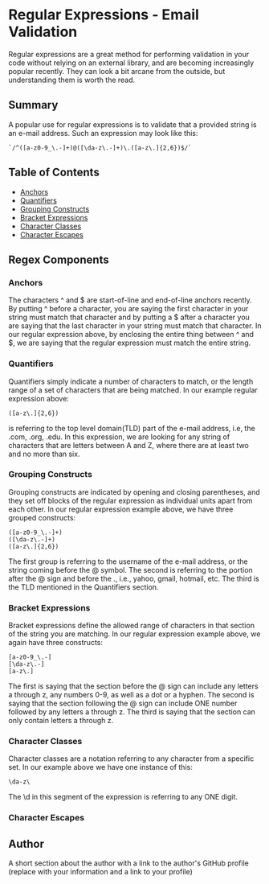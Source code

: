 # Regular Expressions - Email Validation

Regular expressions are a great method for performing validation in your code without relying on an external library, and are becoming increasingly popular recently. They can look a bit arcane from the outside, but understanding them is worth the read.

## Summary

A popular use for regular expressions is to validate that a provided string is an e-mail address. Such an expression may look like this: 

```
`/^([a-z0-9_\.-]+)@([\da-z\.-]+)\.([a-z\.]{2,6})$/`
```

## Table of Contents

- [Anchors](#anchors)
- [Quantifiers](#quantifiers)
- [Grouping Constructs](#grouping-constructs)
- [Bracket Expressions](#bracket-expressions)
- [Character Classes](#character-classes)
- [Character Escapes](#character-escapes)

## Regex Components

### Anchors

The characters ^ and $ are start-of-line and end-of-line anchors recently. By putting ^ before a character, you are saying the first character in your string must match that character and by putting a $ after a character you are saying that the last character in your string must match that character. In our regular expression above, by enclosing the entire thing between ^ and $, we are saying that the regular expression must match the entire string.

### Quantifiers

Quantifiers simply indicate a number of characters to match, or the length range of a set of characters that are being matched. In our example regular expression above:

```
([a-z\.]{2,6})
```

is referring to the top level domain(TLD) part of the e-mail address, i.e, the .com, .org, .edu. In this expression, we are looking for any string of characters that are letters between A and Z, where there are at least two and no more than six.

### Grouping Constructs

Grouping constructs are indicated by opening and closing parentheses, and they set off blocks of the regular expression as individual units apart from each other. In our regular expression example above, we have three grouped constructs:

```
([a-z0-9_\.-]+)
([\da-z\.-]+)
([a-z\.]{2,6})
```

The first group is referring to the username of the e-mail address, or the string coming before the @ symbol. The second is referring to the portion after the @ sign and before the ., i.e., yahoo, gmail, hotmail, etc. The third is the TLD mentioned in the Quantifiers section.

### Bracket Expressions

Bracket expressions define the allowed range of characters in that section of the string you are matching. In our regular expression example above, we again have three constructs:

 ```
 [a-z0-9_\.-]
 [\da-z\.-]
 [a-z\.]
 ```
 The first is saying that the section before the @ sign can include any letters a through z, any numbers 0-9, as well as a dot or a hyphen. The second is saying that the section following the @ sign can include ONE number followed by any letters a through z. The third is saying that the section can only contain letters a through z. 

### Character Classes

Character classes are a notation referring to any character from a specific set. In our example above we have one instance of this:

```
\da-z\
```

The \d in this segment of the expression is referring to any ONE digit. 

### Character Escapes

## Author

A short section about the author with a link to the author's GitHub profile (replace with your information and a link to your profile)
